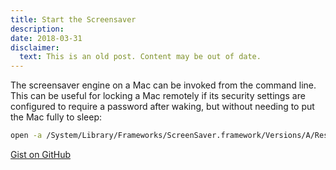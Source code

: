 ```yaml
---
title: Start the Screensaver
description:
date: 2018-03-31
disclaimer:
  text: This is an old post. Content may be out of date.
---
```


The screensaver engine on a Mac can be invoked from the command line. This can be useful for locking a Mac remotely if its security settings are configured to require a password after waking, but without needing to put the Mac fully to sleep:

```bash
open -a /System/Library/Frameworks/ScreenSaver.framework/Versions/A/Resources/ScreenSaverEngine.app
```

[Gist on GitHub](https://gist.github.com/lucascantor/98098174c5c0df6eea2f2d8625f5ebe9)
